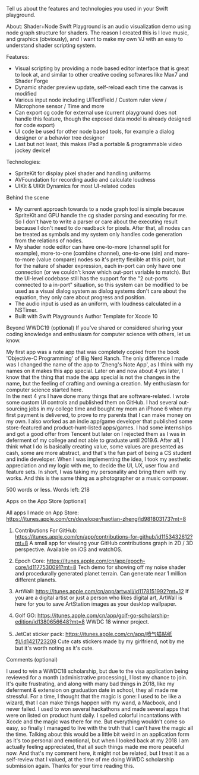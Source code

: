 Tell us about the features and technologies you used in your Swift playground.

About: 
Shader+Node Swift Playground is an audio visualization demo using node graph structure for shaders. The reason I created this is I love music, and graphics (obviously), and I want to make my own VJ with an easy to understand shader scripting system. 

Features:
* Visual scripting by providing a node based editor interface that is great to look at, and similar to other creative coding softwares like Max7 and Shader Forge
* Dynamic shader preview update, self-reload each time the canvas is modified
* Various input node including UITextField / Custom ruler view / Microphone sensor / Time and more
* Can export cg code for external use (current playground does not handle this feature, though the exposed data model is already designed for code export) 
* UI code be used for other node based tools, for example a dialog designer or a behavior tree designer
* Last but not least, this makes iPad a portable & programmable video jockey device!

Technologies: 
* SpriteKit for display pixel shader and handling uniforms
* AVFoundation for recording audio and calculate loudness 
* UIKit & UIKit Dynamics for most UI-related codes

Behind the scene 
* My current approach towards to a node graph tool is simple because SpriteKit and GPU handle the cg shader parsing and executing for me. So I don't have to write a parser or care about the executing result because I don't need to do readback for pixels. After that, all nodes can be treated as symbols and my system only handles code generation from the relations of nodes.
* My shader node editor can have one-to-more (channel split for example), more-to-one (combine channel), one-to-one (sin) and more-to-more (value compare) nodes so it's pretty flexible at this point, but for the nature of shader expression, each in-port can only have one connection (or we couldn't know which out-port variable to match). But the UI-level codebase still has the support for the "2 out-ports connected to a in-port" situation, so this system can be modified to be used as a visual dialog system as dialog systems don't care about the equation, they only care about progress and position.
* The audio input is used as an uniform, with loudness calculated in a NSTimer.
* Built with Swift Playgrounds Author Template for Xcode 10


Beyond WWDC19 (optional)
If you've shared or considered sharing your coding knowledge and enthusiasm for computer science with others, let us know.

My first app was a note app that was completely copied from the book 'Objective-C Programming' of Big Nerd Ranch. The only difference I made was I changed the name of the app to 'Zheng's Note App', as I think with my names on it makes this app special. Later on and now about 4 yrs later, I know that the thing that made the app special is not the changes in the name, but the feeling of crafting and owning a creation. My enthusiasm for computer science started here.   
In the next 4 yrs I have done many things that are software-related. I wrote some custom UI controls and published them on GitHub. I had several out-sourcing jobs in my college time and bought my mom an iPhone 6 when my first payment is delivered, to prove to my parents that I can make money on my own. I also worked as an indie app/game developer that published some  store-featured and product-hunt-listed apps/games. I had some internships and got a good offer from Tencent but later on I rejected them as I was in deferment of my college and not able to graduate until 2019.6. 
After all, I think what I do is basically creating value, some values are presented as cash, some are more abstract, and that's the fun part of being a CS student and indie developer. When I was implementing the idea, I took my aesthetic appreciation and my logic with me, to decide the UI, UX, user flow and feature sets. In short, I was taking my personality and bring them with my works. And this is the same thing as a photographer or a music composer.

500 words or less. Words left: 218

Apps on the App Store (optional)

All apps I made on App Store: https://itunes.apple.com/cn/developer/haotian-zheng/id981803173?mt=8

1. Contributions For GitHub:
https://itunes.apple.com/cn/app/contributions-for-github/id1153432612?mt=8
A small app for viewing your GitHub contributions graph in 2D / 3D perspective. Available on iOS and watchOS.

2. Epoch Core:
https://itunes.apple.com/cn/app/epoch-core/id1177530091?mt=8
Tech demo for showing off my noise shader and procedurally generated planet terrain. Can generate near 1 million different planets.

3. ArtWall:
https://itunes.apple.com/cn/app/artwall/id1178151992?mt=12
If you are a digital artist or just a person who likes digital art, ArtWall is here for you to save ArtStation images as your desktop wallpaper.

4. Golf GO:
https://itunes.apple.com/cn/app/golf-go-scholarship-edition/id1380656648?mt=8
WWDC 18 winner project.

5. JetCat sticker pack:
https://itunes.apple.com/cn/app/喷气猫贴纸包/id1421723208
Cute cats stickers made by my girlfriend, not by me but it's worth noting as it's cute.

Comments (optional)

I used to win a WWDC18 scholarship, but due to the visa application being reviewed for a month (administrative processing), I lost my chance to join. It's quite frustrating, and along with many bad things in 2018, like my deferment & extension on graduation date in school, they all made me stressful. 
For a time, I thought that the magic is gone: I used to be like a wizard, that I can make things happen with my wand, a Macbook, and I never failed. I used to won several hackathons and made several apps that were on listed on product hunt daily. I spelled colorful incantations with Xcode and the magic was there for me. But everything wouldn't come so easy, so finally I managed to live with the truth that I can't have the magic all the time. 
Talking about this would be a little bit weird in an application form as it's too personal and emotional, but when I looked back at my 2018 I am actually feeling appreciated, that all such things made me more peaceful now. And that's my comment here, it might not be related, but I treat it as a self-review that I valued, at the time of me doing WWDC scholarship submission again. Thanks for your time reading this.
